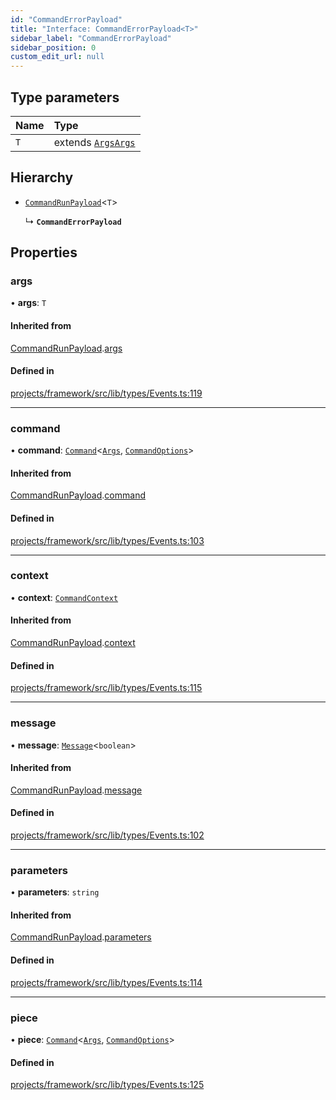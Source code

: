 ```yaml
---
id: "CommandErrorPayload"
title: "Interface: CommandErrorPayload<T>"
sidebar_label: "CommandErrorPayload"
sidebar_position: 0
custom_edit_url: null
---
```


## Type parameters

| Name | Type |
| :------ | :------ |
| `T` | extends [`Args`](../classes/Args)[`Args`](../classes/Args) |

## Hierarchy

- [`CommandRunPayload`](CommandRunPayload)<`T`\>

  ↳ **`CommandErrorPayload`**

## Properties

### args

• **args**: `T`

#### Inherited from

[CommandRunPayload](CommandRunPayload).[args](CommandRunPayload#args)

#### Defined in

[projects/framework/src/lib/types/Events.ts:119](https://github.com/sapphiredev/framework/blob/5a4898f6/src/lib/types/Events.ts#L119)

___

### command

• **command**: [`Command`](../classes/Command)<[`Args`](../classes/Args), [`CommandOptions`](CommandOptions)\>

#### Inherited from

[CommandRunPayload](CommandRunPayload).[command](CommandRunPayload#command)

#### Defined in

[projects/framework/src/lib/types/Events.ts:103](https://github.com/sapphiredev/framework/blob/5a4898f6/src/lib/types/Events.ts#L103)

___

### context

• **context**: [`CommandContext`](CommandContext)

#### Inherited from

[CommandRunPayload](CommandRunPayload).[context](CommandRunPayload#context)

#### Defined in

[projects/framework/src/lib/types/Events.ts:115](https://github.com/sapphiredev/framework/blob/5a4898f6/src/lib/types/Events.ts#L115)

___

### message

• **message**: [`Message`](https://discord.js.org/#/docs/main/stable/class/Message)<`boolean`\>

#### Inherited from

[CommandRunPayload](CommandRunPayload).[message](CommandRunPayload#message)

#### Defined in

[projects/framework/src/lib/types/Events.ts:102](https://github.com/sapphiredev/framework/blob/5a4898f6/src/lib/types/Events.ts#L102)

___

### parameters

• **parameters**: `string`

#### Inherited from

[CommandRunPayload](CommandRunPayload).[parameters](CommandRunPayload#parameters)

#### Defined in

[projects/framework/src/lib/types/Events.ts:114](https://github.com/sapphiredev/framework/blob/5a4898f6/src/lib/types/Events.ts#L114)

___

### piece

• **piece**: [`Command`](../classes/Command)<[`Args`](../classes/Args), [`CommandOptions`](CommandOptions)\>

#### Defined in

[projects/framework/src/lib/types/Events.ts:125](https://github.com/sapphiredev/framework/blob/5a4898f6/src/lib/types/Events.ts#L125)
